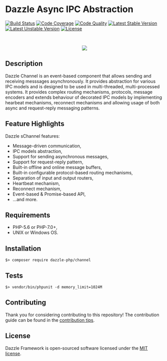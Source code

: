 # Dazzle Async IPC Abstraction

[![Build Status](https://travis-ci.org/dazzle-php/channel.svg)](https://travis-ci.org/dazzle-php/channel)
[![Code Coverage](https://scrutinizer-ci.com/g/dazzle-php/channel/badges/coverage.png?b=master)](https://scrutinizer-ci.com/g/dazzle-php/channel/?branch=master)
[![Code Quality](https://scrutinizer-ci.com/g/dazzle-php/channel/badges/quality-score.png?b=master)](https://scrutinizer-ci.com/g/dazzle-php/channel/?branch=master)
[![Latest Stable Version](https://poser.pugx.org/dazzle-php/channel/v/stable)](https://packagist.org/packages/dazzle-php/channel) 
[![Latest Unstable Version](https://poser.pugx.org/dazzle-php/channel/v/unstable)](https://packagist.org/packages/dazzle-php/channel) 
[![License](https://poser.pugx.org/dazzle-php/channel/license)](https://packagist.org/packages/dazzle-php/channel/license)

<br>
<p align="center">
<img src="https://avatars0.githubusercontent.com/u/29509136?v=3&s=150" />
</p>

## Description

Dazzle Channel is an event-based component that allows sending and receiving messsages asynchronously. It provides abstraction for various IPC models and is designed to be used in multi-threaded, multi-processed systems. It provides complex routing mechanisms, protocols, message encoders and extends behaviour of decorated IPC models by implementing hearbeat mechanisms, reconnect mechanisms and allowing usage of both async and request-reply messaging patterns.

## Feature Highlights

Dazzle sChannel features:

* Message-driven communication,
* IPC models abstraction,
* Support for sending asynchronous messages,
* Support for request-reply pattern,
* Built-in offline and online message buffers,
* Built-in configurable protocol-based routing mechanisms,
* Separation of input and output routers,
* Heartbeat mechanism,
* Reconnect mechanism,
* Event-based & Promise-based API,
* ...and more.

## Requirements

* PHP-5.6 or PHP-7.0+,
* UNIX or Windows OS.

## Installation

```
$> composer require dazzle-php/channel
```

## Tests

```
$> vendor/bin/phpunit -d memory_limit=1024M
```

## Contributing

Thank you for considering contributing to this repository! The contribution guide can be found in the [contribution tips][1].

## License

Dazzle Framework is open-sourced software licensed under the [MIT license][2].

[1]: https://github.com/dazzle-php/channel/blob/master/CONTRIBUTING.md
[2]: http://opensource.org/licenses/MIT
